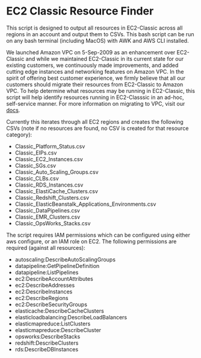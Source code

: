 # EC2 Classic Resource Finder
This script is designed to output all resources in EC2-Classic across all regions in an account and output them to CSVs. This bash script can be run on any bash terminal (including MacOS) with AWK and AWS CLI installed. 

We launched Amazon VPC on 5-Sep-2009 as an enhancement over EC2-Classic and while we maintained EC2-Classic in its current state for our existing customers, we continuously made improvements, and added cutting edge instances and networking features on Amazon VPC. In the spirit of offering best customer experience, we firmly believe that all our customers should migrate their resources from EC2-Classic to Amazon VPC. To help determine what resources may be running in EC2-Classic, this script will help identify resources running in EC2-Classsic in an ad-hoc, self-service manner. For more information on migrating to VPC, visit our [docs](https://docs.aws.amazon.com/AWSEC2/latest/UserGuide/vpc-migrate.html).

Currently this iterates through all EC2 regions and creates the following CSVs (note if no resources are found, no CSV is created for that resource category):
* Classic_Platform_Status.csv
* Classic_EIPs.csv
* Classic_EC2_Instances.csv
* Classic_SGs.csv
* Classic_Auto_Scaling_Groups.csv
* Classic_CLBs.csv 
* Classic_RDS_Instances.csv
* Classic_ElastiCache_Clusters.csv
* Classic_Redshift_Clusters.csv
* Classic_ElasticBeanstalk_Applications_Environments.csv
* Classic_DataPipelines.csv
* Classic_EMR_Clusters.csv
* Classic_OpsWorks_Stacks.csv


The script requires IAM permissions which can be configured using either aws configure, or an IAM role on EC2. The following permissions are required (against all resources):
* autoscaling:DescribeAutoScalingGroups
* datapipeline:GetPipelineDefinition
* datapipeline:ListPipelines
* ec2:DescribeAccountAttributes
* ec2:DescribeAddresses
* ec2:DescribeInstances
* ec2:DescribeRegions
* ec2:DescribeSecurityGroups
* elasticache:DescribeCacheClusters
* elasticloadbalancing:DescribeLoadBalancers
* elasticmapreduce:ListClusters
* elasticmapreduce:DescribeCluster
* opsworks:DescribeStacks
* redshift:DescribeClusters
* rds:DescribeDBInstances
